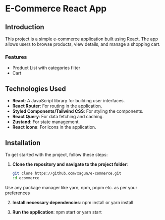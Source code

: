 # E-Commerce React App

## Introduction
This project is a simple e-commerce application built using React. The app allows users to browse products, view details, and manage a shopping cart.


### Features
- Product List with categories filter
- Cart 

## Technologies Used

- **React**: A JavaScript library for building user interfaces.
- **React Router**: For routing in the application.
- **Styled Components/Tailwind CSS**: For styling the components.
- **React Query**: For data fetching and caching.
- **Zustand**: For state management.
- **React Icons**: For icons in the application.

## Installation

To get started with the project, follow these steps:

1. **Clone the repository and navigate to the project folder**:
   ```bash
   git clone https://github.com/xagun/e-commerce.git
   cd ecommerce

Use any package manager like yarn, npm, pnpm etc. as per your preferences

2. **Install necessary dependencies**:
   npm install or yarn install

3. **Run the application**:
   npm start or yarn start
